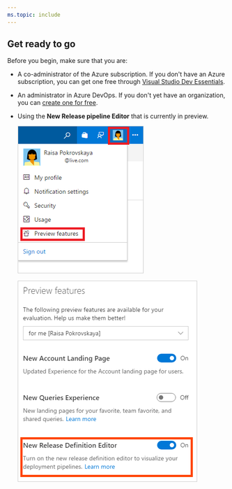 ```yaml
---
ms.topic: include
---
```


## Get ready to go

Before you begin, make sure that you are:

* A co-administrator of the Azure subscription. If you don't have an Azure subscription, you can get one free through [Visual Studio Dev Essentials](https://visualstudio.microsoft.com/dev-essentials/).

* An administrator in Azure DevOps. If you don't yet have an organization, you can [create one for free](https://go.microsoft.com/fwlink/?LinkId=307137).

* Using the **New Release pipeline Editor** that is currently in preview.

  ![preview features action in profile menu](_img/preview-features-action-in-profile-menu.png)

  ![new release pipeline editor preview on](_img/new-release-definition-editor-preview-on.png)
